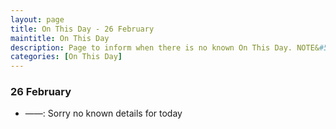 ```yaml
---
layout: page
title: On This Day - 26 February
maintitle: On This Day
description: Page to inform when there is no known On This Day. NOTE&#58; There may still be comments.
categories: [On This Day]
---
```


### 26 February
* ——: Sorry no known details for today

